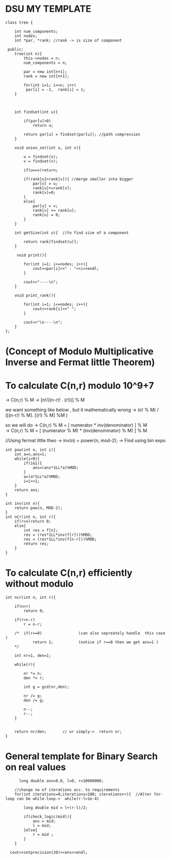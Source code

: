 # DSU MY TEMPLATE

```
class tree {

    int num_components;
    int nodes;
    int *par, *rank; //rank -> is size of component

 public:
    tree(int n){
        this->nodes = n;
        num_components = n;

        par = new int[n+1];
        rank = new int[n+1];

        for(int i=1; i<=n; i++)
         par[i] = -1,  rank[i] = 1;
    }

    

    int findset(int u){

        if(par[u]<0)
            return u;

        return par[u] = findset(par[u]); //path compression
    }

    void union_set(int u, int v){

        u = findset(u);
        v = findset(v);

        if(u==v)return;

        if(rank[u]>rank[v]){ //merge smaller into bigger
            par[v] = u; 
            rank[u]+=rank[v];
            rank[v]=0;
        }
        else{
            par[u] = v;
            rank[v] += rank[u];
            rank[u] = 0;
        }
    }

    int getSize(int u){  //to find size of a component 

        return rank[findset(u)];
    }

     void print(){

        for(int i=1; i<=nodes; i++){
            cout<<par[i]<<" - "<<i<<endl;
        }

        cout<<"----\n";
    }

    void print_rank(){

        for(int i=1; i<=nodes; i++){
            cout<<rank[i]<<" ";
        }

        cout<<"\n----\n";
    }
};

```





# (Concept of Modulo Multiplicative Inverse and Fermat little Theorem) 
# To calculate C(n,r) modulo 10^9+7 

->      C(n,r) %  M
->      [n!/((n-r)! . (r!))] % M

we want something like below , but it mathematically wrong
->       (n! % M) / ([(n-r)! % M]. [(r!) % M] %M )

so we will do 
->    C(n,r) %  M =  [ numerator * inv(denominator) ] % M                    
->    C(n,r) %  M =  [ (numerator % M) * (inv(denominator) % M) ] % M 

//Using fermat little theo
->  inv(n) = power(n, mod-2); 
-> Find using bin expo

```
int pow(int n, int i){
    int a=n,ans=1;
    while(i>0){
        if(i&1){
            ans=(ans*1LL*a)%MOD;
        }
        a=(a*1LL*a)%MOD;
        i=i>>1;
    }
    return ans;
}

int inv(int n){
    return pow(n, MOD-2);
}
int nCr(int n, int r){
    if(r>n)return 0;
    else{
        int res = f[n];
        res = (res*1LL*inv(f[r]))%MOD;
        res = (res*1LL*inv(f[n-r]))%MOD;
        return res;
    }
}

```


# To calculate C(n,r) efficiently without modulo

```
int ncr(int n, int r){

    if(n<r)
        return 0;

    if(r>n-r)
        r = n-r;

    /*  if(r==0)                (can also sepreately handle  this case )
            return 1;           (notice if r==0 then we get ans=1 )
    */

    int nr=1, den=1; 

    while(r){

        nr *= n;
        den *= r;

        int g = gcd(nr,den);

        nr /= g;
        den /= g;

        n--;
        r--;
    }

  
    return nr/den;       // or simply->  return nr; 
}
```

# General template for Binary Search on real values 

```
      long double ans=0.0, l=0, r=10000000;
    
    //change no of iterations acc. to requirements
    for(int iterations=0;iterations<100; iterations++){  //Alter for-loop can be while-loop->  while(r-l>1e-4) 

        long double mid = l+(r-l)/2;
      
        if(check_logic(mid)){
            ans = mid;
            l = mid;
        }else{
            r = mid ;
        }  
    }
 
  cout<<setprecision(20)<<ans<<endl;
  ```




